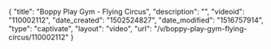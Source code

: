 {
    "title": "Boppy Play Gym - Flying Circus",
    "description": "",
    "videoid": "110002112",
    "date_created": "1502524827",
    "date_modified": "1516757914",
    "type": "captivate",
    "layout": "video",
    "url": "\/v\/boppy-play-gym-flying-circus\/110002112"
}